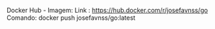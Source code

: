 Docker Hub - Imagem: 
Link : https://hub.docker.com/r/josefavnss/go
Comando: docker push josefavnss/go:latest
